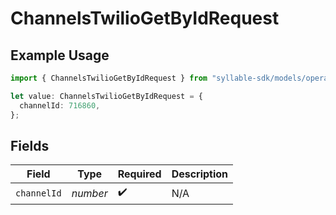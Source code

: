 # ChannelsTwilioGetByIdRequest

## Example Usage

```typescript
import { ChannelsTwilioGetByIdRequest } from "syllable-sdk/models/operations";

let value: ChannelsTwilioGetByIdRequest = {
  channelId: 716860,
};
```

## Fields

| Field              | Type               | Required           | Description        |
| ------------------ | ------------------ | ------------------ | ------------------ |
| `channelId`        | *number*           | :heavy_check_mark: | N/A                |